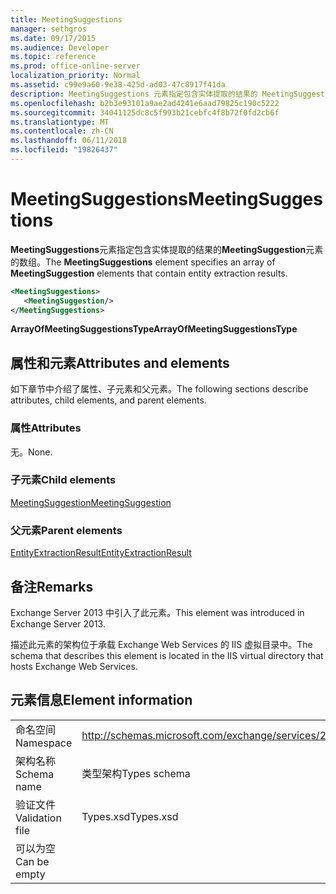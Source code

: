 ```yaml
---
title: MeetingSuggestions
manager: sethgros
ms.date: 09/17/2015
ms.audience: Developer
ms.topic: reference
ms.prod: office-online-server
localization_priority: Normal
ms.assetid: c99e9a60-9e38-425d-ad03-47c8917f41da
description: MeetingSuggestions 元素指定包含实体提取的结果的 MeetingSuggestion 元素的数组。
ms.openlocfilehash: b2b3e93101a9ae2ad4241e6aad79825c190c5222
ms.sourcegitcommit: 34041125dc8c5f993b21cebfc4f8b72f0fd2cb6f
ms.translationtype: MT
ms.contentlocale: zh-CN
ms.lasthandoff: 06/11/2018
ms.locfileid: "19826437"
---
```

# <a name="meetingsuggestions"></a><span data-ttu-id="f0627-103">MeetingSuggestions</span><span class="sxs-lookup"><span data-stu-id="f0627-103">MeetingSuggestions</span></span>

<span data-ttu-id="f0627-104">**MeetingSuggestions**元素指定包含实体提取的结果的**MeetingSuggestion**元素的数组。</span><span class="sxs-lookup"><span data-stu-id="f0627-104">The **MeetingSuggestions** element specifies an array of **MeetingSuggestion** elements that contain entity extraction results.</span></span> 
  
```XML
<MeetingSuggestions>
   <MeetingSuggestion/>
</MeetingSuggestions>
```

 <span data-ttu-id="f0627-105">**ArrayOfMeetingSuggestionsType**</span><span class="sxs-lookup"><span data-stu-id="f0627-105">**ArrayOfMeetingSuggestionsType**</span></span>
## <a name="attributes-and-elements"></a><span data-ttu-id="f0627-106">属性和元素</span><span class="sxs-lookup"><span data-stu-id="f0627-106">Attributes and elements</span></span>

<span data-ttu-id="f0627-107">如下章节中介绍了属性、子元素和父元素。</span><span class="sxs-lookup"><span data-stu-id="f0627-107">The following sections describe attributes, child elements, and parent elements.</span></span>
  
### <a name="attributes"></a><span data-ttu-id="f0627-108">属性</span><span class="sxs-lookup"><span data-stu-id="f0627-108">Attributes</span></span>

<span data-ttu-id="f0627-109">无。</span><span class="sxs-lookup"><span data-stu-id="f0627-109">None.</span></span>
  
### <a name="child-elements"></a><span data-ttu-id="f0627-110">子元素</span><span class="sxs-lookup"><span data-stu-id="f0627-110">Child elements</span></span>

[<span data-ttu-id="f0627-111">MeetingSuggestion</span><span class="sxs-lookup"><span data-stu-id="f0627-111">MeetingSuggestion</span></span>](meetingsuggestion.md)
  
### <a name="parent-elements"></a><span data-ttu-id="f0627-112">父元素</span><span class="sxs-lookup"><span data-stu-id="f0627-112">Parent elements</span></span>

[<span data-ttu-id="f0627-113">EntityExtractionResult</span><span class="sxs-lookup"><span data-stu-id="f0627-113">EntityExtractionResult</span></span>](entityextractionresult.md)
  
## <a name="remarks"></a><span data-ttu-id="f0627-114">备注</span><span class="sxs-lookup"><span data-stu-id="f0627-114">Remarks</span></span>

<span data-ttu-id="f0627-115">Exchange Server 2013 中引入了此元素。</span><span class="sxs-lookup"><span data-stu-id="f0627-115">This element was introduced in Exchange Server 2013.</span></span>
  
<span data-ttu-id="f0627-116">描述此元素的架构位于承载 Exchange Web Services 的 IIS 虚拟目录中。</span><span class="sxs-lookup"><span data-stu-id="f0627-116">The schema that describes this element is located in the IIS virtual directory that hosts Exchange Web Services.</span></span>
  
## <a name="element-information"></a><span data-ttu-id="f0627-117">元素信息</span><span class="sxs-lookup"><span data-stu-id="f0627-117">Element information</span></span>

|||
|:-----|:-----|
|<span data-ttu-id="f0627-118">命名空间</span><span class="sxs-lookup"><span data-stu-id="f0627-118">Namespace</span></span>  <br/> |http://schemas.microsoft.com/exchange/services/2006/types  <br/> |
|<span data-ttu-id="f0627-119">架构名称</span><span class="sxs-lookup"><span data-stu-id="f0627-119">Schema name</span></span>  <br/> |<span data-ttu-id="f0627-120">类型架构</span><span class="sxs-lookup"><span data-stu-id="f0627-120">Types schema</span></span>  <br/> |
|<span data-ttu-id="f0627-121">验证文件</span><span class="sxs-lookup"><span data-stu-id="f0627-121">Validation file</span></span>  <br/> |<span data-ttu-id="f0627-122">Types.xsd</span><span class="sxs-lookup"><span data-stu-id="f0627-122">Types.xsd</span></span>  <br/> |
|<span data-ttu-id="f0627-123">可以为空</span><span class="sxs-lookup"><span data-stu-id="f0627-123">Can be empty</span></span>  <br/> ||
   

